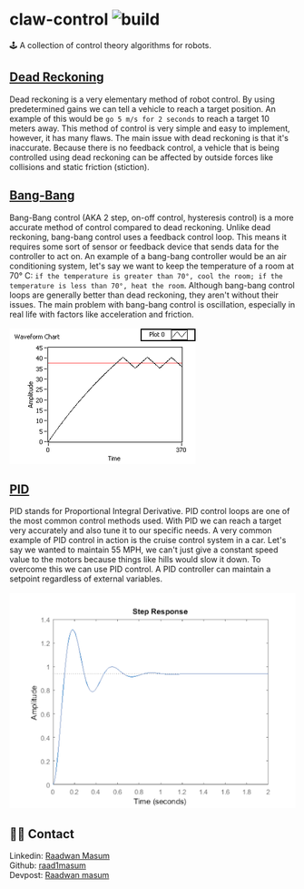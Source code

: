 # claw-control ![build](https://api.travis-ci.com/raad1masum/personal-site.svg?branch=master&status=passed)
🕹 A collection of control theory algorithms for robots.

## [Dead Reckoning](https://en.wikipedia.org/wiki/Dead_reckoning#:~:text=In%20navigation%2C%20dead%20reckoning%20is,and%20course%20over%20elapsed%20time.)
Dead reckoning is a very elementary method of robot control. By using predetermined gains we can tell a vehicle to reach a target position. An example of this would be `go 5 m/s for 2 seconds` to reach a target 10 meters away. This method of control is very simple and easy to implement, however, it has many flaws. The main issue with dead reckoning is that it's inaccurate. Because there is no feedback control, a vehicle that is being controlled using dead reckoning can be affected by outside forces like collisions and static friction (stiction).

## [Bang-Bang](https://en.wikipedia.org/wiki/Bang%E2%80%93bang_control)
Bang-Bang control (AKA 2 step, on-off control, hysteresis control) is a more accurate method of control compared to dead reckoning. Unlike dead reckoning, bang-bang control uses a feedback control loop. This means it requires some sort of sensor or feedback device that sends data for the controller to act on. An example of a bang-bang controller would be an air conditioning system, let's say we want to keep the temperature of a room at 70° C: `if the temperature is greater than 70°, cool the room; if the temperature is less than 70°, heat the room`. Although bang-bang control loops are generally better than dead reckoning, they aren't without their issues. The main problem with bang-bang control is oscillation, especially in real life with factors like acceleration and friction.
<br>
<br>
![bang-bang](./assets/bang_bang.png)

## [PID](https://en.wikipedia.org/wiki/PID_controller)
PID stands for Proportional Integral Derivative. PID control loops are one of the most common control methods used. With PID we can reach a target very accurately and also tune it to our specific needs. A very common example of PID control in action is the cruise control system in a car. Let's say we wanted to maintain 55 MPH, we can't just give a constant speed value to the motors because things like hills would slow it down. To overcome this we can use PID control. A PID controller can maintain a setpoint regardless of external variables.
<br>
<br>
![pid](./assets/pid.png)

## 👨‍💻 Contact
Linkedin: [Raadwan Masum](https://www.linkedin.com/in/raadwan-masum-9147bb1a5)
<br>
Github: [raad1masum](https://github.com/raad1masum)
<br>
Devpost: [Raadwan masum](https://devpost.com/raad1masum)
